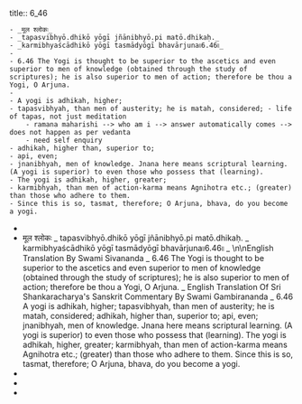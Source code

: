 title:: 6_46

	- _मूल श्लोकः_
	- _tapasvibhyō.dhikō yōgī jñānibhyō.pi matō.dhikaḥ._
	- _karmibhyaścādhikō yōgī tasmādyōgī bhavārjuna৷৷6.46৷৷_
	-
	- 6.46 The Yogi is thought to be superior to the ascetics and even superior to men of knowledge (obtained through the study of scriptures); he is also superior to men of action; therefore be thou a Yogi, O Arjuna.
	-
	- A yogi is adhikah, higher;
	- tapasvibhyah, than men of austerity; he is matah, considered; - life of tapas, not just meditation
		- ramana maharishi --> who am i --> answer automatically comes --> does not happen as per vedanta
		- need self enquiry
	- adhikah, higher than, superior to;
	- api, even;
	- jnanibhyah, men of knowledge. Jnana here means scriptural learning. (A yogi is superior) to even those who possess that (learning).
	- The yogi is adhikah, higher, greater;
	- karmibhyah, than men of action-karma means Agnihotra etc.; (greater) than those who adhere to them.
	- Since this is so, tasmat, therefore; O Arjuna, bhava, do you become a yogi.
-
- मूल श्लोकः
  _
  tapasvibhyō.dhikō yōgī jñānibhyō.pi matō.dhikaḥ.
  _
  karmibhyaścādhikō yōgī tasmādyōgī bhavārjuna৷৷6.46৷৷
  _
  \n\nEnglish Translation By Swami Sivananda
  _
  6.46 The Yogi is thought to be superior to the ascetics and even superior to men of knowledge (obtained through the study of scriptures); he is also superior to men of action; therefore be thou a Yogi, O Arjuna.
  _
  English Translation Of Sri Shankaracharya's Sanskrit Commentary By Swami Gambirananda
  _
  6.46 A yogi is adhikah, higher; tapasvibhyah, than men of austerity; he is matah, considered; adhikah, higher than, superior to; api, even; jnanibhyah, men of knowledge. Jnana here means scriptural learning. (A yogi is superior) to even those who possess that (learning). The yogi is adhikah, higher, greater; karmibhyah, than men of action-karma means Agnihotra etc.; (greater) than those who adhere to them. Since this is so, tasmat, therefore; O Arjuna, bhava, do you become a yogi.
-
-
-